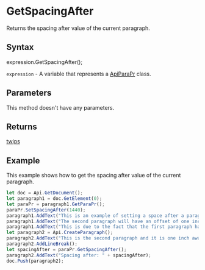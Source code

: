 # GetSpacingAfter

Returns the spacing after value of the current paragraph.

## Syntax

expression.GetSpacingAfter();

`expression` - A variable that represents a [ApiParaPr](../ApiParaPr.md) class.

## Parameters

This method doesn't have any parameters.

## Returns

[twips](../../Enumeration/twips.md)

## Example

This example shows how to get the spacing after value of the current paragraph.

```javascript
let doc = Api.GetDocument();
let paragraph1 = doc.GetElement(0);
let paraPr = paragraph1.GetParaPr();
paraPr.SetSpacingAfter(1440);
paragraph1.AddText("This is an example of setting a space after a paragraph. ");
paragraph1.AddText("The second paragraph will have an offset of one inch from the top. ");
paragraph1.AddText("This is due to the fact that the first paragraph has this offset enabled.");
let paragraph2 = Api.CreateParagraph();
paragraph2.AddText("This is the second paragraph and it is one inch away from the first paragraph.");
paragraph2.AddLineBreak();
let spacingAfter = paraPr.GetSpacingAfter();
paragraph2.AddText("Spacing after: " + spacingAfter);
doc.Push(paragraph2);
```
